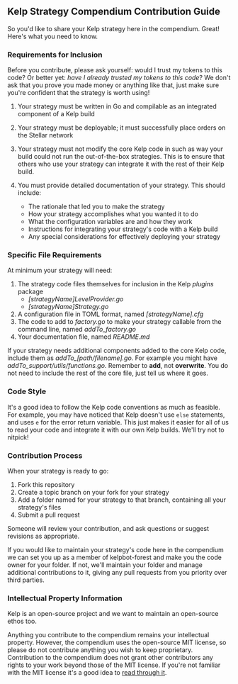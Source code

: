 ## Kelp Strategy Compendium Contribution Guide

So you'd like to share your Kelp strategy here in the compendium. Great! Here's what you need to know.

### Requirements for Inclusion

Before you contribute, please ask yourself: would I trust my tokens to this code? Or better yet: *have I already trusted my tokens to this code*?
We don't ask that you prove you made money or anything like that, just make sure you're confident that the strategy is worth using!

1. Your strategy must be written in Go and compilable as an integrated component of a Kelp build
2. Your strategy must be deployable; it must successfully place orders on the Stellar network
3. Your strategy must not modify the core Kelp code in such as way your build could not run the out-of-the-box strategies.
This is to ensure that others who use your strategy can integrate it with the rest of their Kelp build.
4. You must provide detailed documentation of your strategy. This should include:

   - The rationale that led you to make the strategy
   - How your strategy accomplishes what you wanted it to do
   - What the configuration variables are and how they work
   - Instructions for integrating your strategy's code with a Kelp build
   - Any special considerations for effectively deploying your strategy
   
### Specific File Requirements

At minimum your strategy will need:

1. The strategy code files themselves for inclusion in the Kelp _plugins_ package
   - *[strategyName]LevelProvider.go*
   - *[strategyName]Strategy.go*
2. A configuration file in TOML format, named *[strategyName].cfg*
3. The code to add to *factory.go* to make your strategy callable from the command line, named *addTo_factory.go*
4. Your documentation file, named *README.md*

If your strategy needs additional components added to the core Kelp code, include them as *addTo_[path/filename].go*. 
For example you might have *addTo_support/utils/functions.go*. Remember to **add**, not **overwrite**. 
You do not need to include the rest of the core file, just tell us where it goes.

### Code Style

It's a good idea to follow the Kelp code conventions as much as feasible. 
For example, you may have noticed that Kelp doesn't use `else` statements, and uses `e` for the error return variable. 
This just makes it easier for all of us to read your code and integrate it with our own Kelp builds. We'll try not to nitpick!

### Contribution Process

When your strategy is ready to go:

1. Fork this repository 
2. Create a topic branch on your fork for your strategy
2. Add a folder named for your strategy to that branch, containing all your strategy's files
3. Submit a pull request

Someone will review your contribution, and ask questions or suggest revisions as appropriate.

If you would like to maintain your strategy's code here in the compendium we can set you up as a member of kelpbot-forest and make you the code owner for your folder.
If not, we'll maintain your folder and manage additional contributions to it, giving any pull requests from you priority over third parties.

### Intellectual Property Information

Kelp is an open-source project and we want to maintain an open-source ethos too.

Anything you contribute to the compendium remains your intellectual property. However, the compendium uses the open-source MIT license, so please do not contribute anything you wish to keep proprietary. 
Contribution to the compendium does not grant other contributors any rights to your work beyond those of the MIT license. 
If you're not familiar with the MIT license it's a good idea to [read through it](https://github.com/kelpbot-forest/kelp-strategies/blob/master/LICENSE). 
